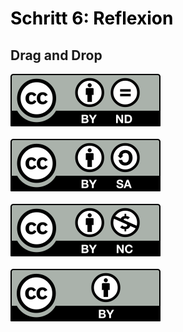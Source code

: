 <h1 style="color:#000000">Schritt 6: Reflexion</h1>

<h2>Drag and Drop</h2>

<div class="dropzone">
	<img id="drag1" src="images/creative-commons_cc-by-nd.svg" draggable="true">
</div>
<div class="dropzone">
</div>
<br style="clear:both;">
<div class="dropzone">
	<img id="drag2" src="images/creative-commons_cc-by-sa.svg" draggable="true">
</div>
<div class="dropzone">
</div>
<br style="clear:both;">
<div class="dropzone">
	<img id="drag3" src="images/creative-commons_cc-by-nc.svg" draggable="true">
</div>
<div class="dropzone">
</div>
<br style="clear:both;">
<div class="dropzone">
	<img id="drag4" src="images/creative-commons_cc-by.svg" draggable="true">
</div>
<div class="dropzone">
</div>

<script>
function ziehen(ev) {
	ev.dataTransfer.setData('text', ev.target.id);
}
function ablegenErlauben(ev) {
	ev.preventDefault();
}
function ablegen(ev) {
	ev.preventDefault();
	var data = ev.dataTransfer.getData('text');
	var target = ev.target;
	while (" " + target.className + " ".indexOf(" zielzone ") == -1) {
	    target = target.parentNode;
	}
	target.appendChild(document.getElementById(data));
}
window.addEventListener("load", function () {
	var elms = document.querySelectorAll(".zielzone");
	for (var i = 0; i < elms.length; i++) {
		var zielzone = elms[i];
		zielzone.addEventListener("drop", ablegen);
		zielzone.addEventListener("dragover", ablegenErlauben);
	};
	elms = document.querySelectorAll("[draggable=true]")
	for (var i = 0; i < elms.length; i++) {
		var draggable = elms[i];
		draggable.addEventListener("dragstart", ziehen);
	};
});
</script>
